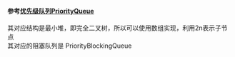 #### 参考[优先级队列PriorityQueue](https://www.cnblogs.com/CarpenterLee/p/5488070.html)  
其对应结构是最小堆，即完全二叉树，所以可以使用数组实现，利用2n表示子节点    
其对应的阻塞队列是 PriorityBlockingQueue   
